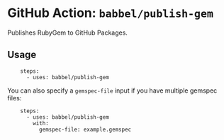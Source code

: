 # GitHub Action: `babbel/publish-gem`

Publishes RubyGem to GitHub Packages.

## Usage

```
    steps:
      - uses: babbel/publish-gem
```

You can also specify a `gemspec-file` input if you have multiple gemspec files:

```
    steps:
      - uses: babbel/publish-gem
        with:
          gemspec-file: example.gemspec
```
